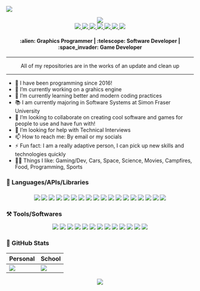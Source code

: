 ![](https://user-images.githubusercontent.com/29154540/155096958-bc245cac-7c77-40a6-8c86-ab447a2d7119.png)

<div align="center">
  <img src="https://komarev.com/ghpvc/?username=bisqq&color=orange&style=flat-square&label=PROFILE+VIEWS" />
</div>
<div align="center">
  <a>
    <a href= "https://bisqq.github.io/Portfolio-Website/">
    <img src="https://img.shields.io/badge/portfolio-white?style=for-the-badge&&logoColor=black" />
  </a>
  <a href= "https://www.artstation.com/thebisqq">
    <img src= "https://img.shields.io/badge/artstation-0094DE?style=for-the-badge&logo=artstation&logoColor=white" />
  </a>
  <a href= "mailto:alex.biscoveanu@yahoo.ca">
    <img src="https://img.shields.io/badge/emailme-6001D2?style=for-the-badge&logo=yahoo&logoColor=white" />
  </a>
  <a>
    <a href= "https://www.linkedin.com/in/alex-biscoveanu-1048221aa/">
    <img src=https://img.shields.io/badge/LinkedIn-0077B5?style=for-the-badge&logo=linkedin&logoColor=white" />
  </a>
  <a>
    <a href= "https://dev.to/thebisqq">
    <img src="https://img.shields.io/badge/dev.to-white?style=for-the-badge&logo=dev.to&logoColor=black" />
  </a>
  <a>
    <a href= "https://morekeys.itch.io">
    <img src="https://img.shields.io/badge/Itch.io-FA5C5C?style=for-the-badge&logo=itch.io&logoColor=white" />
  </a>
  <a>
  <a href= "https://discordapp.com/users/thebisqq#8188/">
    <img src= "https://img.shields.io/badge/Discord-7289DA?style=for-the-badge&logo=discord&logoColor=white" />
  </a>
                                                                                                                    
  <h4>:alien: Graphics Programmer | :telescope: Software Developer | :space_invader: Game Developer</h4>
</div>
                                                                                                            
___                                                                                                         
<div align="center">
  All of my repositories are in the works of an update and clean up
</div>
                   
___

                   
- 🚀 I have been programming since 2016!
- 🔭 I’m currently working on a grahics engine
- 🌱 I’m currently learning better and modern coding practices
- 📚 I am currently majoring in Software Systems at Simon Fraser University
- 👯 I’m looking to collaborate on creating cool software and games for people to use and have fun with!
- 🤔 I’m looking for help with Technical Interviews
- 📫 How to reach me: By email or my socials
- ⚡ Fun fact: I am a really adaptive person, I can pick up new skills and technologies quickly
- 🏴‍☠️ Things I like: Gaming/Dev, Cars, Space, Science, Movies, Campfires, Food, Programming, Sports

### :scroll: Languages/APIs/Libraries
<div align="center">
  <h3></h3>
  <img src="https://img.shields.io/badge/C%2B%2B-00599C?style=for-the-badge&logo=c%2B%2B&logoColor=white" />
  <img src="https://img.shields.io/badge/c-00599C?style=for-the-badge&logo=c&logoColor=white" />
  <img src="https://img.shields.io/badge/opengl-517F9C?style=for-the-badge&logo=opengl&logoColor=white" />
  <img src="https://img.shields.io/badge/glm-F77C00?style=for-the-badge&logo=opengl&logoColor=white" />
  <img src="https://img.shields.io/badge/glfw-orange?style=for-the-badge&logoColor=white" />
  <img src="https://img.shields.io/badge/glsl-black?style=for-the-badge&logoColor=white" />
  <img src="https://img.shields.io/badge/vulkan-9C1C20?style=for-the-badge&logo=vulkan&logoColor=white" />
  <img src="https://img.shields.io/badge/threejs-F7DF1E?style=for-the-badge&logo=webgl&logoColor=black" />
  <img src="https://img.shields.io/badge/git-F05032?style=for-the-badge&logo=git&logoColor=white" />
  <img src="https://img.shields.io/badge/markdown-000000?style=for-the-badge&logo=markdown&logoColor=white" />
  <img src="https://img.shields.io/badge/java-D96900?style=for-the-badge&logo=java&logoColor=black" />
  <img src="https://img.shields.io/badge/javascript-F7DF1E?style=for-the-badge&logo=javascript&logoColor=black" />
  <img src="https://img.shields.io/badge/ejs-F7DF1E?style=for-the-badge&logo=javascript&logoColor=black" />
  <img src="https://img.shields.io/badge/html-E34F26?style=for-the-badge&logo=html5&logoColor=white" />
  <img src="https://img.shields.io/badge/css-1572B6?style=for-the-badge&logo=css3&logoColor=white" />
  <img src="https://img.shields.io/badge/terminalcommands-black?style=for-the-badge&logo=windowsterminal&logoColor=white" />
  <img src="https://img.shields.io/badge/postgresql-336791?style=for-the-badge&logo=postgresql&logoColor=white" />
  <img src="https://img.shields.io/badge/npm-CB3837?style=for-the-badge&logo=npm&logoColor=white" />
</div>

### :hammer_and_pick: Tools/Softwares

<div align="center">
  <img src="https://img.shields.io/badge/windows-0078D6?style=for-the-badge&logo=windows&logoColor=white" />
  <img src="https://img.shields.io/badge/linux-E79D05?style=for-the-badge&logo=linux&logoColor=white" />
  <img src="https://img.shields.io/badge/macos-white?style=for-the-badge&logo=macOS&logoColor=black" />
  <img src="https://img.shields.io/badge/unrealengine-black?style=for-the-badge&logo=UnrealEngine&logoColor=white" />
  <img src="https://img.shields.io/badge/gitHub-100000?style=for-the-badge&logo=github&logoColor=white" />
  <img src="https://img.shields.io/badge/vscode-007ACC?style=for-the-badge&logo=visualstudiocode&logoColor=white" />
  <img src="https://img.shields.io/badge/vs-purple?style=for-the-badge&logo=visualstudio&logoColor=white" />
  <img src="https://img.shields.io/badge/intellij-D33C7B?style=for-the-badge&logoColor=white" />
  <img src="https://img.shields.io/badge/photoshop-2F9FF2?style=for-the-badge&logo=adobephotoshop&logoColor=white" />
  <img src="https://img.shields.io/badge/aftereffects-000056?style=for-the-badge&logo=adobeaftereffects&logoColor=white" />
  <img src="https://img.shields.io/badge/premierepro-000056?style=for-the-badge&logo=adobepremierepro&logoColor=white" />
  <img src="https://img.shields.io/badge/blender-DC770C?style=for-the-badge&logo=blender&logoColor=white" />
  <img src="https://img.shields.io/badge/Heroku-430098?style=for-the-badge&logo=heroku&logoColor=white" />
</div>

### :test_tube: GitHub Stats
<div align="center">

  <table class = "table">
  <thead>
      <tr>
          <th>Personal</th>
          <th>School</th>
      </tr>
  </thead>
    <tbody>
      <tr>
          <td>
              <img src="https://github-readme-stats.vercel.app/api/top-langs/?username=bisqq&layout=compact&theme=tokyonight" />
          </td>
          <td>
              <img src="https://github-readme-stats.vercel.app/api/top-langs/?username=bisqqSchool&layout=compact&theme=tokyonight" />
          </td>
      </tr>
    </tbody>
  </table>
</div>

<div align="center">
  <img src="https://github-readme-stats.vercel.app/api?username=bisqq&show_icons=true&theme=tokyonight&count_private=true" />
</div>
